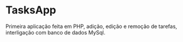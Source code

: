 # TasksApp

Primeira aplicação feita em PHP, adição, edição e remoção de tarefas, interligação com banco de dados MySql.
